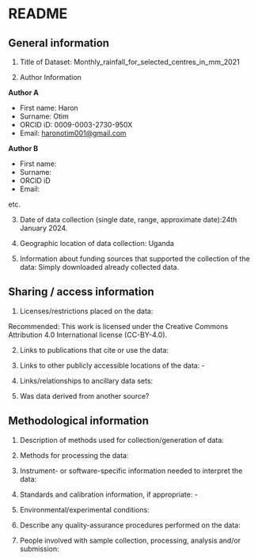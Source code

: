# README

## General information

1.  Title of Dataset:  Monthly_rainfall_for_selected_centres_in_mm_2021

2.  Author Information

**Author A**

- First name: Haron
- Surname: Otim
- ORCID iD: 0009-0003-2730-950X
- Email: haronotim001@gmail.com

**Author B**

- First name:
- Surname:
- ORCID iD
- Email:

etc.

3.  Date of data collection (single date, range, approximate date):24th January 2024.

4.  Geographic location of data collection: Uganda

5.  Information about funding sources that supported the collection of
    the data: Simply downloaded already collected data.

## Sharing / access information

1.  Licenses/restrictions placed on the data:  

Recommended: This work is licensed under the Creative Commons Attribution 4.0 International license (CC-BY-4.0).

2.  Links to publications that cite or use the data: 

3.  Links to other publicly accessible locations of the data: -

4.  Links/relationships to ancillary data sets: 

5.  Was data derived from another source? 

## Methodological information

1.  Description of methods used for collection/generation of data:

2.  Methods for processing the data:

3.  Instrument- or software-specific information needed to interpret the
    data: 

4.  Standards and calibration information, if appropriate: -

5.  Environmental/experimental conditions: 

6.  Describe any quality-assurance procedures performed on the data: 

7.  People involved with sample collection, processing, analysis and/or
    submission: